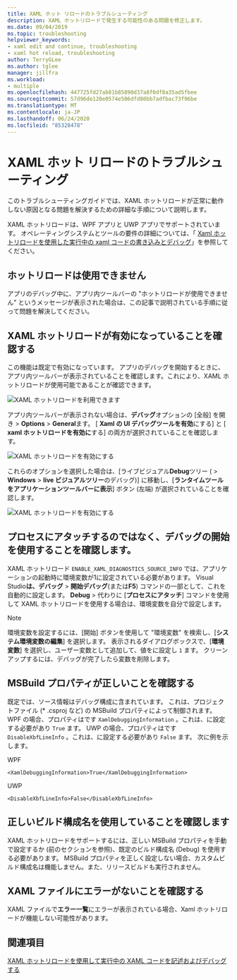 ```yaml
---
title: XAML ホット リロードのトラブルシューティング
description: XAML ホットリロードで発生する可能性のある問題を修正します。
ms.date: 09/04/2019
ms.topic: troubleshooting
helpviewer_keywords:
- xaml edit and continue, troubleshooting
- xaml hot reload, troubleshooting
author: TerryGLee
ms.author: tglee
manager: jillfra
ms.workload:
- multiple
ms.openlocfilehash: 447725fd27ab81b85890d37a8f0df8a35ad5fbee
ms.sourcegitcommit: 57d96de120e0574e506dfd80bb7adfbac73f96be
ms.translationtype: MT
ms.contentlocale: ja-JP
ms.lasthandoff: 06/24/2020
ms.locfileid: "85328478"
---
```

# <a name="troubleshooting-xaml-hot-reload"></a>XAML ホット リロードのトラブルシューティング

このトラブルシューティングガイドでは、XAML ホットリロードが正常に動作しない原因となる問題を解決するための詳細な手順について説明します。

XAML ホットリロードは、WPF アプリと UWP アプリでサポートされています。 オペレーティングシステムとツールの要件の詳細については、「 [Xaml ホットリロードを使用した実行中の xaml コードの書き込みとデバッグ](xaml-hot-reload.md)」を参照してください。

## <a name="hot-reload-is-not-available"></a>ホットリロードは使用できません

アプリのデバッグ中に、アプリ内ツールバーの "ホットリロードが使用できません" というメッセージが表示された場合は、この記事で説明されている手順に従って問題を解決してください。

## <a name="verify-that-xaml-hot-reload-is-enabled"></a>XAML ホットリロードが有効になっていることを確認する

この機能は既定で有効になっています。 アプリのデバッグを開始するときに、アプリ内ツールバーが表示されていることを確認します。これにより、XAML ホットリロードが使用可能であることが確認できます。

![XAML ホットリロードを利用できます](../debugger/media/xaml-hot-reload-available.png)

アプリ内ツールバーが表示されない場合は、**デバッグ**オプションの [全般] を開き  >  **Options**  >  **General**ます。 [ **Xaml の UI デバッグツールを有効**にする] と [ **xaml ホットリロードを有効に**する] の両方が選択されていることを確認します。

![XAML ホットリロードを有効にする](../debugger/media/xaml-hot-reload-enable.png)

これらのオプションを選択した場合は、[ライブビジュアル**Debug**ツリー (  >  **Windows**  >  **live ビジュアルツリー**のデバッグ)] に移動し、[**ランタイムツールをアプリケーションツールバーに表示**] ボタン (左端) が選択されていることを確認します。

![XAML ホットリロードを有効にする](../debugger/media/xaml-hot-reload-show-runtime-tools.png)

## <a name="verify-that-you-use-start-debugging-rather-than-attach-to-process"></a>プロセスにアタッチするのではなく、デバッグの開始を使用することを確認します。

XAML ホットリロード `ENABLE_XAML_DIAGNOSTICS_SOURCE_INFO` では、アプリケーションの起動時に環境変数が1に設定されている必要があります。 Visual Studio**は、デバッグ**  >  **開始デバッグ**(または**F5**) コマンドの一部として、これを自動的に設定します。 **Debug**  >  代わりに [**プロセスにアタッチ**] コマンドを使用して XAML ホットリロードを使用する場合は、環境変数を自分で設定します。

> [!NOTE]
> 環境変数を設定するには、[開始] ボタンを使用して "環境変数" を検索し、[**システム環境変数の編集**] を選択します。 表示されるダイアログボックスで、[**環境変数**] を選択し、ユーザー変数として追加して、値をに設定し `1` ます。 クリーンアップするには、デバッグが完了したら変数を削除します。

## <a name="verify-that-your-msbuild-properties-are-correct"></a>MSBuild プロパティが正しいことを確認する

既定では、ソース情報はデバッグ構成に含まれています。 これは、プロジェクトファイル (* .csproj など) の MSBuild プロパティによって制御されます。 WPF の場合、プロパティはです `XamlDebuggingInformation` 。これは、に設定する必要があり `True` ます。 UWP の場合、プロパティはです `DisableXbfLineInfo` 。これは、に設定する必要があり `False` ます。 次に例を示します。

WPF

`<XamlDebuggingInformation>True</XamlDebuggingInformation>`

UWP

`<DisableXbfLineInfo>False</DisableXbfLineInfo>`

## <a name="verify-that-you-are-using-the-correct-build-configuration-name"></a>正しいビルド構成名を使用していることを確認します

XAML ホットリロードをサポートするには、正しい MSBuild プロパティを手動で設定するか (前のセクションを参照)、既定のビルド構成名 (Debug) を使用する必要があります。 MSBuild プロパティを正しく設定しない場合、カスタムビルド構成名は機能しません。また、リリースビルドも実行されません。

## <a name="verify-that-your-xaml-file-has-no-errors"></a>XAML ファイルにエラーがないことを確認する

XAML ファイルで**エラー一覧**にエラーが表示されている場合、Xaml ホットリロードが機能しない可能性があります。

## <a name="see-also"></a>関連項目

[XAML ホットリロードを使用して実行中の XAML コードを記述およびデバッグする](xaml-hot-reload.md)
